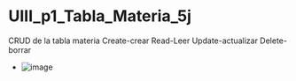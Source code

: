 # UIII_p1_Tabla_Materia_5j
CRUD de la tabla  materia  Create-crear Read-Leer Update-actualizar Delete-borrar
- ![image](https://github.com/user-attachments/assets/58418ee6-b37f-4b83-89db-5649995051e9)
